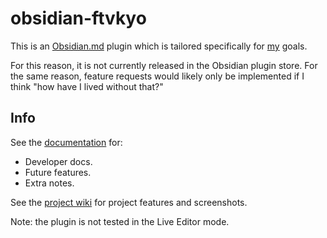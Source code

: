 # obsidian-ftvkyo

This is an [Obsidian.md](https://obsidian.md) plugin which is tailored specifically for [my](https://github.com/ftvkyo) goals.

For this reason, it is not currently released in the Obsidian plugin store.
For the same reason, feature requests would likely only be implemented if I think "how have I lived without that?"

## Info

See the [documentation](docs/README.md) for:
- Developer docs.
- Future features.
- Extra notes.

See the [project wiki](https://github.com/ftvkyo/obsidian-ftvkyo/wiki) for project features and screenshots.

Note: the plugin is not tested in the Live Editor mode.
